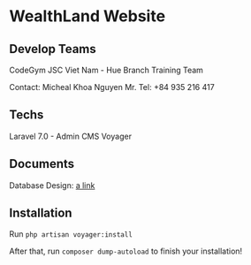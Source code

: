 # WealthLand Website

## Develop Teams

CodeGym JSC Viet Nam - Hue Branch Training Team

Contact:
Micheal Khoa Nguyen Mr.
Tel: +84 935 216 417

## Techs

Laravel 7.0 - Admin CMS Voyager

## Documents

Database Design: [a link](https://drive.google.com/open?id=1GIS-2HC6K5X4SC4CnHqSbWyuupVJErl86GQtBVJY5HA)


## Installation

Run
`php artisan voyager:install`

After that, run `composer dump-autoload` to finish your installation!

